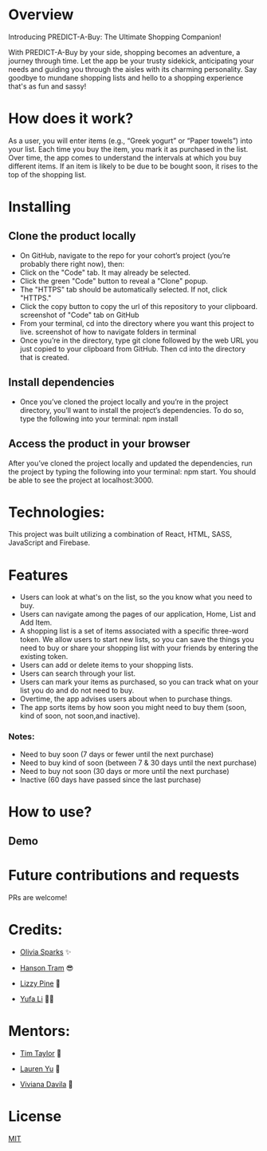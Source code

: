 # Overview

Introducing PREDICT-A-Buy: The Ultimate Shopping Companion!

With PREDICT-A-Buy by your side, shopping becomes an adventure, a journey through time. Let the app be your trusty sidekick, anticipating your needs and guiding you through the aisles with its charming personality. Say goodbye to mundane shopping lists and hello to a shopping experience that's as fun and sassy! 

# How does it work?

As a user, you will enter items (e.g., “Greek yogurt” or “Paper towels”) into your list. Each time you buy the item, you mark it as purchased in the list. Over time, the app comes to understand the intervals at which you buy different items. If an item is likely to be due to be bought soon, it rises to the top of the shopping list.

# Installing

## Clone the product locally
- On GitHub, navigate to the repo for your cohort’s project (you’re probably there right now), then:
- Click on the "Code" tab. It may already be selected.
- Click the green "Code" button to reveal a "Clone" popup.
- The "HTTPS" tab should be automatically selected. If not, click "HTTPS."
- Click the copy button to copy the url of this repository to your clipboard. screenshot of "Code" tab on GitHub
- From your terminal, cd into the directory where you want this project to live. screenshot of how to navigate folders in terminal
- Once you’re in the directory, type git clone followed by the web URL you just copied to your clipboard from GitHub. Then cd into the directory that is created.

## Install dependencies
- Once you’ve cloned the project locally and you’re in the project directory, you’ll want to install the project’s dependencies. To do so, type the following into your terminal: npm install

## Access the product in your browser
After you’ve cloned the project locally and updated the dependencies, run the project by typing the following into your terminal: npm start. You should be able to see the project at localhost:3000.

# Technologies:
This project was built utilizing a combination of React, HTML, SASS, JavaScript and Firebase. 

# Features
- Users can look at what's on the list, so the you know what you need to buy.
- Users can navigate among the pages of our application, Home, List and Add Item. 
- A shopping list is a set of items associated with a specific three-word token. We allow users to start new lists, so you can save the things you need to buy or share your shopping list with your friends by entering the existing token. 
- Users can add or delete items to your shopping lists.
- Users can search through your list. 
- Users can mark your items as purchased, so you can track what on your list you do and do not need to buy.
- Overtime, the app advises users about when to purchase things. 
- The app sorts items by how soon you might need to buy them (soon, kind of soon, not soon,and inactive).  

### Notes: 
- Need to buy soon (7 days or fewer until the next purchase)
- Need to buy kind of soon (between 7 & 30 days until the next purchase)
- Need to buy not soon (30 days or more until the next purchase)
- Inactive (60 days have passed since the last purchase)

# How to use? 
## Demo

# Future contributions and requests
PRs are welcome!

# Credits:

- [Olivia Sparks](https://github.com/itsoliviasparks) ✨

- [Hanson Tram](https://github.com/hansontram) 😎

- [Lizzy Pine](https://github.com/lizzypine) 🌱

- [Yufa Li](https://github.com/01001101CK) 🧘‍♀️

# Mentors: 
- [Tim Taylor](https://github.com/timothy-taylor) 🔭

- [Lauren Yu](https://github.com/laurenyz) 🐘

- [Viviana Davila](https://github.com/vividavila98) 🌺

# License

[MIT](https://choosealicense.com/licenses/mit/)

